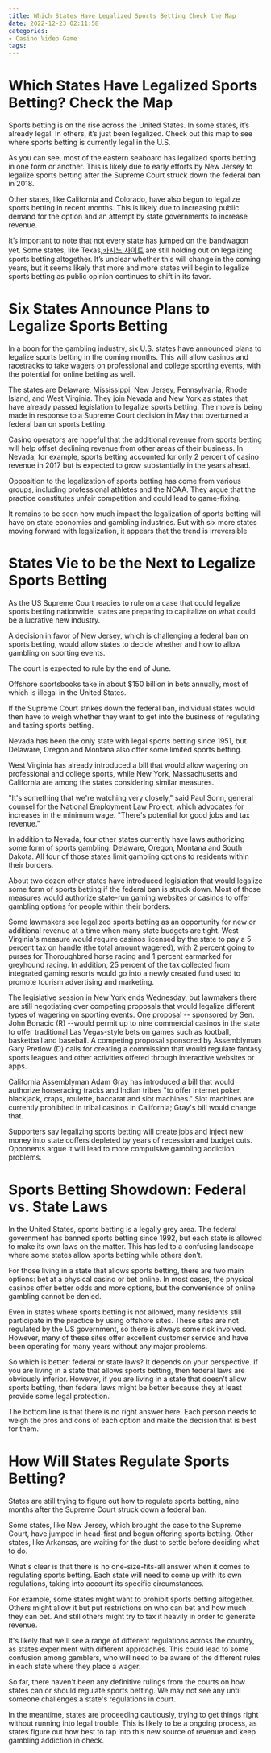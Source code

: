 ```yaml
---
title: Which States Have Legalized Sports Betting Check the Map 
date: 2022-12-23 02:11:58
categories:
- Casino Video Game
tags:
---
```



#  Which States Have Legalized Sports Betting? Check the Map 

Sports betting is on the rise across the United States. In some states, it’s already legal. In others, it’s just been legalized. Check out this map to see where sports betting is currently legal in the U.S.

As you can see, most of the eastern seaboard has legalized sports betting in one form or another. This is likely due to early efforts by New Jersey to legalize sports betting after the Supreme Court struck down the federal ban in 2018. 

Other states, like California and Colorado, have also begun to legalize sports betting in recent months. This is likely due to increasing public demand for the option and an attempt by state governments to increase revenue. 

It’s important to note that not every state has jumped on the bandwagon yet. Some states, like Texas,[카지노 사이트](https://choegocasino.com/) are still holding out on legalizing sports betting altogether. It’s unclear whether this will change in the coming years, but it seems likely that more and more states will begin to legalize sports betting as public opinion continues to shift in its favor.

#  Six States Announce Plans to Legalize Sports Betting 

In a boon for the gambling industry, six U.S. states have announced plans to legalize sports betting in the coming months. This will allow casinos and racetracks to take wagers on professional and college sporting events, with the potential for online betting as well.

The states are Delaware, Mississippi, New Jersey, Pennsylvania, Rhode Island, and West Virginia. They join Nevada and New York as states that have already passed legislation to legalize sports betting. The move is being made in response to a Supreme Court decision in May that overturned a federal ban on sports betting.

Casino operators are hopeful that the additional revenue from sports betting will help offset declining revenue from other areas of their business. In Nevada, for example, sports betting accounted for only 2 percent of casino revenue in 2017 but is expected to grow substantially in the years ahead.

Opposition to the legalization of sports betting has come from various groups, including professional athletes and the NCAA. They argue that the practice constitutes unfair competition and could lead to game-fixing.

It remains to be seen how much impact the legalization of sports betting will have on state economies and gambling industries. But with six more states moving forward with legalization, it appears that the trend is irreversible

#  States Vie to be the Next to Legalize Sports Betting 

As the US Supreme Court readies to rule on a case that could legalize sports betting nationwide, states are preparing to capitalize on what could be a lucrative new industry.

A decision in favor of New Jersey, which is challenging a federal ban on sports betting, would allow states to decide whether and how to allow gambling on sporting events.

The court is expected to rule by the end of June.

Offshore sportsbooks take in about $150 billion in bets annually, most of which is illegal in the United States.

If the Supreme Court strikes down the federal ban, individual states would then have to weigh whether they want to get into the business of regulating and taxing sports betting.

Nevada has been the only state with legal sports betting since 1951, but Delaware, Oregon and Montana also offer some limited sports betting.

West Virginia has already introduced a bill that would allow wagering on professional and college sports, while New York, Massachusetts and California are among the states considering similar measures.

"It's something that we're watching very closely," said Paul Sonn, general counsel for the National Employment Law Project, which advocates for increases in the minimum wage. "There's potential for good jobs and tax revenue."

In addition to Nevada, four other states currently have laws authorizing some form of sports gambling: Delaware, Oregon, Montana and South Dakota. All four of those states limit gambling options to residents within their borders. 

 About two dozen other states have introduced legislation that would legalize some form of sports betting if the federal ban is struck down. Most of those measures would authorize state-run gaming websites or casinos to offer gambling options for people within their borders. 

 Some lawmakers see legalized sports betting as an opportunity for new or additional revenue at a time when many state budgets are tight. West Virginia's measure would require casinos licensed by the state to pay a 5 percent tax on handle (the total amount wagered), with 2 percent going to purses for Thoroughbred horse racing and 1 percent earmarked for greyhound racing. In addition, 25 percent of the tax collected from integrated gaming resorts would go into a newly created fund used to promote tourism advertising and marketing. 

 The legislative session in New York ends Wednesday, but lawmakers there are still negotiating over competing proposals that would legalize different types of wagering on sporting events. One proposal -- sponsored by Sen. John Bonacic (R) --would permit up to nine commercial casinos in the state to offer traditional Las Vegas-style bets on games such as football, basketball and baseball. A competing proposal sponsored by Assemblyman Gary Pretlow (D) calls for creating a commission that would regulate fantasy sports leagues and other activities offered through interactive websites or apps. 

 California Assemblyman Adam Gray has introduced a bill that would authorize horseracing tracks and Indian tribes "to offer Internet poker, blackjack, craps, roulette, baccarat and slot machines." Slot machines are currently prohibited in tribal casinos in California; Gray's bill would change that. 

 Supporters say legalizing sports betting will create jobs and inject new money into state coffers depleted by years of recession and budget cuts. Opponents argue it will lead to more compulsive gambling addiction problems.

#  Sports Betting Showdown: Federal vs. State Laws 

In the United States, sports betting is a legally grey area. The federal government has banned sports betting since 1992, but each state is allowed to make its own laws on the matter. This has led to a confusing landscape where some states allow sports betting while others don’t.

For those living in a state that allows sports betting, there are two main options: bet at a physical casino or bet online. In most cases, the physical casinos offer better odds and more options, but the convenience of online gambling cannot be denied.

Even in states where sports betting is not allowed, many residents still participate in the practice by using offshore sites. These sites are not regulated by the US government, so there is always some risk involved. However, many of these sites offer excellent customer service and have been operating for many years without any major problems.

So which is better: federal or state laws? It depends on your perspective. If you are living in a state that allows sports betting, then federal laws are obviously inferior. However, if you are living in a state that doesn’t allow sports betting, then federal laws might be better because they at least provide some legal protection.

The bottom line is that there is no right answer here. Each person needs to weigh the pros and cons of each option and make the decision that is best for them.

#  How Will States Regulate Sports Betting?

States are still trying to figure out how to regulate sports betting, nine months after the Supreme Court struck down a federal ban. 

Some states, like New Jersey, which brought the case to the Supreme Court, have jumped in head-first and begun offering sports betting. Other states, like Arkansas, are waiting for the dust to settle before deciding what to do.

What's clear is that there is no one-size-fits-all answer when it comes to regulating sports betting. Each state will need to come up with its own regulations, taking into account its specific circumstances.

For example, some states might want to prohibit sports betting altogether. Others might allow it but put restrictions on who can bet and how much they can bet. And still others might try to tax it heavily in order to generate revenue.

It's likely that we'll see a range of different regulations across the country, as states experiment with different approaches. This could lead to some confusion among gamblers, who will need to be aware of the different rules in each state where they place a wager.

So far, there haven't been any definitive rulings from the courts on how states can or should regulate sports betting. We may not see any until someone challenges a state's regulations in court.

In the meantime, states are proceeding cautiously, trying to get things right without running into legal trouble. This is likely to be a ongoing process, as states figure out how best to tap into this new source of revenue and keep gambling addiction in check.